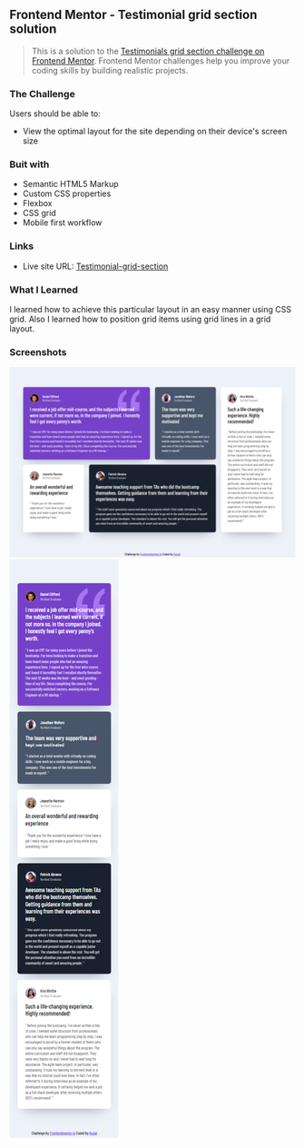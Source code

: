 ## Frontend Mentor - Testimonial grid section solution

> This is a solution to the [Testimonials grid section challenge on Frontend Mentor](https://www.frontendmentor.io/challenges/testimonials-grid-section-Nnw6J7Un7). Frontend Mentor challenges help you improve your coding skills by building realistic projects. 

### The Challenge

Users should be able to:
- View the optimal layout for the site depending on their device's screen size

### Buit with

- Semantic HTML5 Markup
- Custom CSS properties
- Flexbox
- CSS grid 
- Mobile first workflow

### Links

- Live site URL: [Testimonial-grid-section](https://kunalbagnial.github.io/Testimonial-grid-section/)

### What I Learned

I learned how to achieve this particular layout in an easy manner using CSS grid. Also I learned how to position grid items using grid lines in a grid layout.

### Screenshots

![screenshot for desktop design](./images/screenshot-desktop.png)
![screenshot for mobile design](./images/screenshot-mobile.png)
